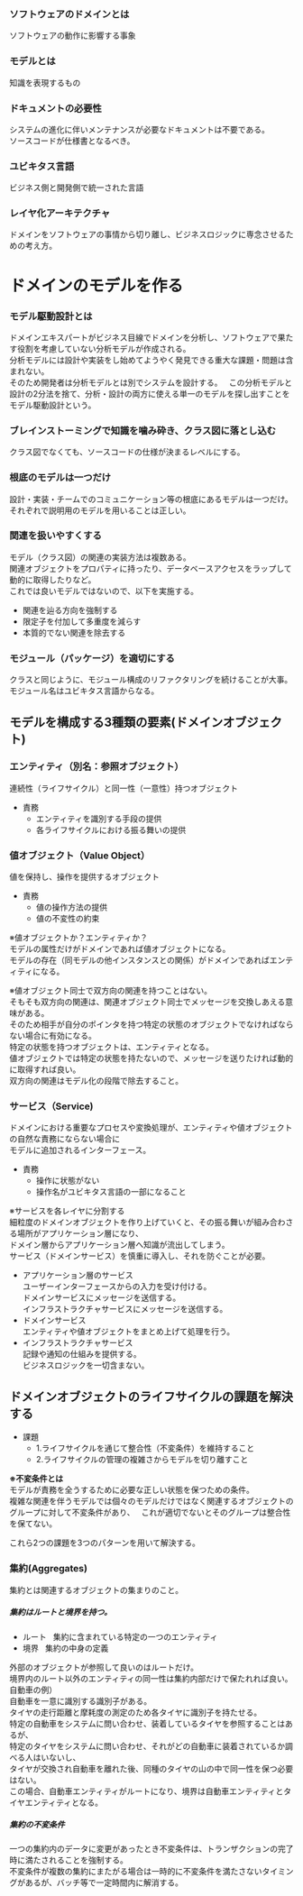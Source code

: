 
### ソフトウェアのドメインとは
ソフトウェアの動作に影響する事象

### モデルとは
知識を表現するもの

### ドキュメントの必要性
システムの進化に伴いメンテナンスが必要なドキュメントは不要である。  
ソースコードが仕様書となるべき。  

### ユビキタス言語
ビジネス側と開発側で統一された言語

### レイヤ化アーキテクチャ
ドメインをソフトウェアの事情から切り離し、ビジネスロジックに専念させるための考え方。  

# ドメインのモデルを作る
### モデル駆動設計とは
ドメインエキスパートがビジネス目線でドメインを分析し、ソフトウェアで果たす役割を考慮していない分析モデルが作成される。  
分析モデルには設計や実装をし始めてようやく発見できる重大な課題・問題は含まれない。  
そのため開発者は分析モデルとは別でシステムを設計する。  
この分析モデルと設計の2分法を捨て、分析・設計の両方に使える単一のモデルを探し出すことをモデル駆動設計という。  

### ブレインストーミングで知識を噛み砕き、クラス図に落とし込む
クラス図でなくても、ソースコードの仕様が決まるレベルにする。

### 根底のモデルは一つだけ
設計・実装・チームでのコミュニケーション等の根底にあるモデルは一つだけ。  
それぞれで説明用のモデルを用いることは正しい。  

### 関連を扱いやすくする
モデル（クラス図）の関連の実装方法は複数ある。  
関連オブジェクトをプロパティに持ったり、データベースアクセスをラップして動的に取得したりなど。  
これでは良いモデルではないので、以下を実施する。  
- 関連を辿る方向を強制する  
- 限定子を付加して多重度を減らす  
- 本質的でない関連を除去する  

### モジュール（パッケージ）を適切にする
クラスと同じように、モジュール構成のリファクタリングを続けることが大事。  
モジュール名はユビキタス言語からなる。  

## モデルを構成する3種類の要素(ドメインオブジェクト)
### エンティティ（別名：参照オブジェクト）
連続性（ライフサイクル）と同一性（一意性）持つオブジェクト
- 責務  
  - エンティティを識別する手段の提供  
  - 各ライフサイクルにおける振る舞いの提供  

### 値オブジェクト（Value Object）
値を保持し、操作を提供するオブジェクト
- 責務  
  - 値の操作方法の提供  
  - 値の不変性の約束  

※値オブジェクトか？エンティティか？  
モデルの属性だけがドメインであれば値オブジェクトになる。  
モデルの存在（同モデルの他インスタンスとの関係）がドメインであればエンティティになる。  

※値オブジェクト同士で双方向の関連を持つことはない。  
そもそも双方向の関連は、関連オブジェクト同士でメッセージを交換しあえる意味がある。  
そのため相手が自分のポインタを持つ特定の状態のオブジェクトでなければならない場合に有効になる。  
特定の状態を持つオブジェクトは、エンティティとなる。  
値オブジェクトでは特定の状態を持たないので、メッセージを送りたければ動的に取得すれば良い。  
双方向の関連はモデル化の段階で除去すること。  

### サービス（Service)
ドメインにおける重要なプロセスや変換処理が、エンティティや値オブジェクトの自然な責務にならない場合に  
モデルに追加されるインターフェース。  
- 責務  
  - 操作に状態がない  
  - 操作名がユビキタス言語の一部になること  

※サービスを各レイヤに分割する  
細粒度のドメインオブジェクトを作り上げていくと、その振る舞いが組み合わさる場所がアプリケーション層になり、  
ドメイン層からアプリケーション層へ知識が流出してしまう。  
サービス（ドメインサービス）を慎重に導入し、それを防ぐことが必要。  
- アプリケーション層のサービス  
ユーザーインターフェースからの入力を受け付ける。  
ドメインサービスにメッセージを送信する。  
インフラストラクチャサービスにメッセージを送信する。  
- ドメインサービス  
エンティティや値オブジェクトをまとめ上げて処理を行う。  
- インフラストラクチャサービス  
記録や通知の仕組みを提供する。  
ビジネスロジックを一切含まない。  

## ドメインオブジェクトのライフサイクルの課題を解決する
- 課題  
  - 1.ライフサイクルを通じて整合性（不変条件）を維持すること  
  - 2.ライフサイクルの管理の複雑さからモデルを切り離すこと  

**※不変条件とは**  
モデルが責務を全うするために必要な正しい状態を保つための条件。  
複雑な関連を伴うモデルでは個々のモデルだけではなく関連するオブジェクトのグループに対して不変条件があり、  
これが適切でないとそのグループは整合性を保てない。  

これら2つの課題を3つのパターンを用いて解決する。  

### 集約(Aggregates)
集約とは関連するオブジェクトの集まりのこと。  
##### 集約はルートと境界を持つ。
- ルート  
集約に含まれている特定の一つのエンティティ  
- 境界  
集約の中身の定義  

外部のオブジェクトが参照して良いのはルートだけ。  
境界内のルート以外のエンティティの同一性は集約内部だけで保たれれば良い。  
自動車の例）  
自動車を一意に識別する識別子がある。  
タイヤの走行距離と摩耗度の測定のため各タイヤに識別子を持たせる。  
特定の自動車をシステムに問い合わせ、装着しているタイヤを参照することはあるが、  
特定のタイヤをシステムに問い合わせ、それがどの自動車に装着されているか調べる人はいないし、  
タイヤが交換され自動車を離れた後、同種のタイヤの山の中で同一性を保つ必要はない。  
この場合、自動車エンティティがルートになり、境界は自動車エンティティとタイヤエンティティとなる。  

##### 集約の不変条件
一つの集約内のデータに変更があったとき不変条件は、トランザクションの完了時に満たされることを強制する。  
不変条件が複数の集約にまたがる場合は一時的に不変条件を満たさないタイミングがあるが、バッチ等で一定時間内に解消する。  







